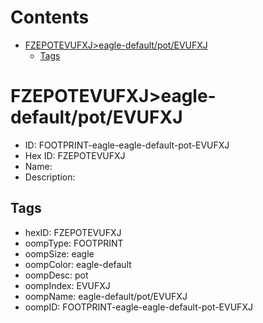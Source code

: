 



Contents
========

* [FZEPOTEVUFXJ>eagle-default/pot/EVUFXJ](#fzepotevufxjeagle-defaultpotevufxj)
	* [Tags](#tags)

# FZEPOTEVUFXJ>eagle-default/pot/EVUFXJ

- ID: FOOTPRINT-eagle-eagle-default-pot-EVUFXJ
- Hex ID: FZEPOTEVUFXJ
- Name: 
- Description: 

## Tags

- hexID: FZEPOTEVUFXJ
- oompType: FOOTPRINT
- oompSize: eagle
- oompColor: eagle-default
- oompDesc: pot
- oompIndex: EVUFXJ
- oompName: eagle-default/pot/EVUFXJ
- oompID: FOOTPRINT-eagle-eagle-default-pot-EVUFXJ
